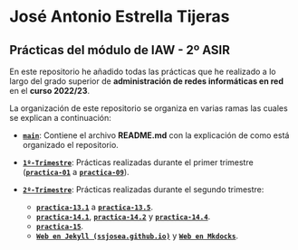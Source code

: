 # José Antonio Estrella Tijeras

## Prácticas del **módulo** de **IAW** - **2º ASIR**

En este repositorio he añadido todas las prácticas que he realizado a lo largo del grado superior de **administración de redes informáticas en red** en el **curso 2022/23**.

La organización de este repositorio se organiza en varias ramas las cuales se explican a continuación:

- [**`main`**](https://github.com/ssjosea/2-ASIR/tree/main): Contiene el archivo **README.md** con la explicación de como está organizado el repositorio.

- [**`1º-Trimestre`**](https://github.com/ssjosea/2-ASIR/tree/1%C2%BA-Trimestre): Prácticas realizadas durante el primer trimestre ([**``practica-01``**](https://github.com/ssjosea/2-ASIR/tree/1%C2%BA-Trimestre/practica-01) a [**``practica-09``**](https://github.com/ssjosea/2-ASIR/tree/1%C2%BA-Trimestre/practica-09)).

- [**`2º-Trimestre`**](https://github.com/ssjosea/2-ASIR/tree/2%C2%BA-Trimestre): Prácticas realizadas durante el segundo trimestre:

    - [**``practica-13.1``**](https://github.com/ssjosea/2-ASIR/tree/2%C2%BA-Trimestre/practica-13.1) a [**``practica-13.5``**](https://github.com/ssjosea/2-ASIR/tree/2%C2%BA-Trimestre/practica-13.5).
    - [**``practica-14.1``**](https://github.com/ssjosea/2-ASIR/tree/2%C2%BA-Trimestre/practica-14.1), [**``practica-14.2``**](https://github.com/ssjosea/2-ASIR/tree/2%C2%BA-Trimestre/practica-14.2) y [**``practica-14.4``**](https://github.com/ssjosea/2-ASIR/tree/2%C2%BA-Trimestre/practica-14.4).
    - [**``practica-15``**](https://github.com/ssjosea/2-ASIR/tree/2%C2%BA-Trimestre/practica-15).
    - [**``Web en Jekyll (ssjosea.github.io)``**](https://github.com/ssjosea/2-ASIR/tree/2%C2%BA-Trimestre/ssjosea.github.io) y [**``Web en Mkdocks``**](https://github.com/ssjosea/2-ASIR/tree/2%C2%BA-Trimestre/pr-3-mkdocs.github.io).